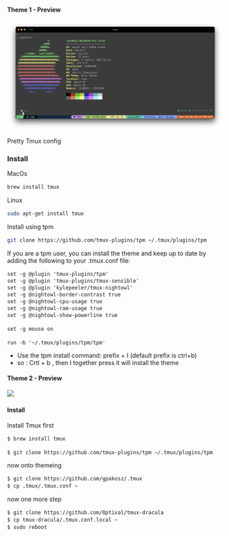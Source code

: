 #### Theme 1 - Preview 

![](PoC.png)

Pretty Tmux config

### Install
MacOs
```bash
brew install tmux
```
Linux
```bash
sudo apt-get install tmux
```
Install using tpm 
```bash
git clone https://github.com/tmux-plugins/tpm ~/.tmux/plugins/tpm
```

If you are a tpm user, you can install the theme and keep up to date by adding the following to your .tmux.conf file:
```
set -g @plugin 'tmux-plugins/tpm'
set -g @plugin 'tmux-plugins/tmux-sensible'
set -g @plugin 'kylepeeler/tmux-nightowl'
set -g @nightowl-border-contrast true
set -g @nightowl-cpu-usage true
set -g @nightowl-ram-usage true
set -g @nightowl-show-powerline true

set -g mouse on

run -b '~/.tmux/plugins/tpm/tpm'
```
- Use the tpm install command: prefix + I (default prefix is ctrl+b)
- so : Crtl + b , then I together press it will install the theme


#### Theme 2 - Preview

![](https://github-production-user-asset-6210df.s3.amazonaws.com/30806882/302259846-4017cada-dcb7-4aa6-82b1-470f53fba6da.png?X-Amz-Algorithm=AWS4-HMAC-SHA256&X-Amz-Credential=AKIAVCODYLSA53PQK4ZA%2F20240205%2Fus-east-1%2Fs3%2Faws4_request&X-Amz-Date=20240205T104333Z&X-Amz-Expires=300&X-Amz-Signature=8f3bdb7d9f4a4a6c62428e74e6b23cbcec7195f53dcb534c75bcaa68e7c2c999&X-Amz-SignedHeaders=host&actor_id=0&key_id=0&repo_id=0)


#### Install
Install Tmux first
```
$ brew install tmux

$ git clone https://github.com/tmux-plugins/tpm ~/.tmux/plugins/tpm
```
now onto themeing

```bash
$ git clone https://github.com/gpakosz/.tmux
$ cp .tmux/.tmux.conf ~
```
now one more step
```bash
$ git clone https://github.com/Optixal/tmux-dracula
$ cp tmux-dracula/.tmux.conf.local ~
$ sudo reboot
```
